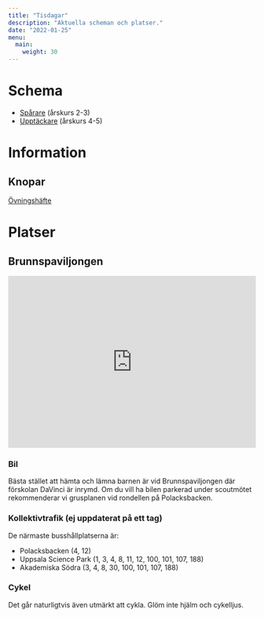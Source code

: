 ```yaml
---
title: "Tisdagar"
description: "Aktuella scheman och platser."
date: "2022-01-25"
menu:
  main:
    weight: 30
---
```

# Schema

- [Spårare](/tisdagar/2022-t1-spar.pdf) (årskurs 2-3)
- [Upptäckare](/tisdagar/2022-t1-uppt.pdf) (årskurs 4-5)

<!--
[Vinterhajk](/tisdagar/2022-vinterhajk.pdf)
-->

# Information
## Knopar
[Övningshäfte](/tisdagar/knophafte.pdf)

# Platser

## Brunnspaviljongen
<iframe style="display: block; padding: 0; width: 100%; height: 350px" frameborder="0" scrolling="no" marginheight="0" marginwidth="0" src="https://www.openstreetmap.org/export/embed.html?bbox=17.625567913055423%2C59.83777534471274%2C17.66732454299927%2C59.84929867502033&amp;layer=mapnik&amp;marker=59.84353057849807%2C17.64645207054889" style="border: 1px solid black"></iframe>

### Bil

Bästa stället att hämta och lämna barnen är vid Brunnspaviljongen där förskolan DaVinci är inrymd.
Om du vill ha bilen parkerad under scoutmötet rekommenderar vi grusplanen vid rondellen på Polacksbacken.

### Kollektivtrafik (ej uppdaterat på ett tag)
De närmaste busshållplatserna är:
- Polacksbacken (4, 12)
- Uppsala Science Park (1, 3, 4, 8, 11, 12, 100, 101, 107, 188)
- Akademiska Södra (3, 4, 8, 30, 100, 101, 107, 188)

### Cykel
Det går naturligtvis även utmärkt att cykla. Glöm inte hjälm och cykelljus.

<!--
## Tipptoppen

<iframe width="100%" height="350" frameborder="0" scrolling="no" marginheight="0" marginwidth="0" src="http://www.openstreetmap.org/export/embed.html?bbox=17.699596881866455%2C59.94623172188174%2C17.720818519592285%2C59.95562263159437&amp;layer=mapnik&amp;marker=59.95092750932465%2C17.71020770072937" style="border: 1px solid black"></iframe>

## Tegelgatan 29

<iframe width="100%" height="350" frameborder="0" scrolling="no" marginheight="0" marginwidth="0" src="http://www.openstreetmap.org/export/embed.html?bbox=17.609013319015503%2C59.84782210062049%2C17.619624137878414%2C59.85253182083651&amp;layer=mapnik&amp;marker=59.8501770440428%2C17.61431872844696" style="border: 1px solid black"></iframe>
-->

